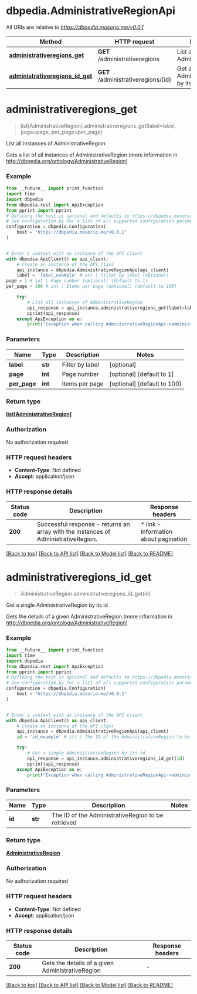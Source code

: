 # dbpedia.AdministrativeRegionApi

All URIs are relative to *https://dbpedia.mosorio.me/v0.0.1*

Method | HTTP request | Description
------------- | ------------- | -------------
[**administrativeregions_get**](AdministrativeRegionApi.md#administrativeregions_get) | **GET** /administrativeregions | List all instances of AdministrativeRegion
[**administrativeregions_id_get**](AdministrativeRegionApi.md#administrativeregions_id_get) | **GET** /administrativeregions/{id} | Get a single AdministrativeRegion by its id


# **administrativeregions_get**
> list[AdministrativeRegion] administrativeregions_get(label=label, page=page, per_page=per_page)

List all instances of AdministrativeRegion

Gets a list of all instances of AdministrativeRegion (more information in http://dbpedia.org/ontology/AdministrativeRegion)

### Example

```python
from __future__ import print_function
import time
import dbpedia
from dbpedia.rest import ApiException
from pprint import pprint
# Defining the host is optional and defaults to https://dbpedia.mosorio.me/v0.0.1
# See configuration.py for a list of all supported configuration parameters.
configuration = dbpedia.Configuration(
    host = "https://dbpedia.mosorio.me/v0.0.1"
)


# Enter a context with an instance of the API client
with dbpedia.ApiClient() as api_client:
    # Create an instance of the API class
    api_instance = dbpedia.AdministrativeRegionApi(api_client)
    label = 'label_example' # str | Filter by label (optional)
page = 1 # int | Page number (optional) (default to 1)
per_page = 100 # int | Items per page (optional) (default to 100)

    try:
        # List all instances of AdministrativeRegion
        api_response = api_instance.administrativeregions_get(label=label, page=page, per_page=per_page)
        pprint(api_response)
    except ApiException as e:
        print("Exception when calling AdministrativeRegionApi->administrativeregions_get: %s\n" % e)
```

### Parameters

Name | Type | Description  | Notes
------------- | ------------- | ------------- | -------------
 **label** | **str**| Filter by label | [optional] 
 **page** | **int**| Page number | [optional] [default to 1]
 **per_page** | **int**| Items per page | [optional] [default to 100]

### Return type

[**list[AdministrativeRegion]**](AdministrativeRegion.md)

### Authorization

No authorization required

### HTTP request headers

 - **Content-Type**: Not defined
 - **Accept**: application/json

### HTTP response details
| Status code | Description | Response headers |
|-------------|-------------|------------------|
**200** | Successful response - returns an array with the instances of AdministrativeRegion. |  * link - Information about pagination <br>  |

[[Back to top]](#) [[Back to API list]](../README.md#documentation-for-api-endpoints) [[Back to Model list]](../README.md#documentation-for-models) [[Back to README]](../README.md)

# **administrativeregions_id_get**
> AdministrativeRegion administrativeregions_id_get(id)

Get a single AdministrativeRegion by its id

Gets the details of a given AdministrativeRegion (more information in http://dbpedia.org/ontology/AdministrativeRegion)

### Example

```python
from __future__ import print_function
import time
import dbpedia
from dbpedia.rest import ApiException
from pprint import pprint
# Defining the host is optional and defaults to https://dbpedia.mosorio.me/v0.0.1
# See configuration.py for a list of all supported configuration parameters.
configuration = dbpedia.Configuration(
    host = "https://dbpedia.mosorio.me/v0.0.1"
)


# Enter a context with an instance of the API client
with dbpedia.ApiClient() as api_client:
    # Create an instance of the API class
    api_instance = dbpedia.AdministrativeRegionApi(api_client)
    id = 'id_example' # str | The ID of the AdministrativeRegion to be retrieved

    try:
        # Get a single AdministrativeRegion by its id
        api_response = api_instance.administrativeregions_id_get(id)
        pprint(api_response)
    except ApiException as e:
        print("Exception when calling AdministrativeRegionApi->administrativeregions_id_get: %s\n" % e)
```

### Parameters

Name | Type | Description  | Notes
------------- | ------------- | ------------- | -------------
 **id** | **str**| The ID of the AdministrativeRegion to be retrieved | 

### Return type

[**AdministrativeRegion**](AdministrativeRegion.md)

### Authorization

No authorization required

### HTTP request headers

 - **Content-Type**: Not defined
 - **Accept**: application/json

### HTTP response details
| Status code | Description | Response headers |
|-------------|-------------|------------------|
**200** | Gets the details of a given AdministrativeRegion |  -  |

[[Back to top]](#) [[Back to API list]](../README.md#documentation-for-api-endpoints) [[Back to Model list]](../README.md#documentation-for-models) [[Back to README]](../README.md)

